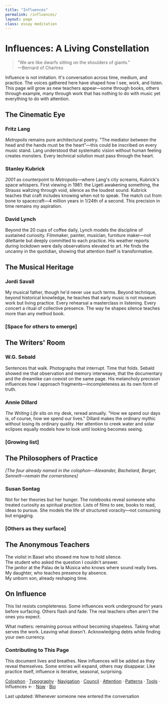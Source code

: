 ```yaml
---
title: "Influences"
permalink: /influences/
layout: page
class: essay meditation
---
```


# Influences: A Living Constellation

<blockquote class="poetic">
"We are like dwarfs sitting on the shoulders of giants."<br>
—<span class="small-caps">Bernard of Chartres</span>
</blockquote>

<p class="drop-cap">Influence is not imitation. It's conversation across time, medium, and practice. The voices gathered here have shaped how I see, work, and listen. This page will grow as new teachers appear—some through books, others through example, many through work that has nothing to do with music yet everything to do with attention.</p>

<div class="ornament philosophical"></div>

## The Cinematic Eye

### Fritz Lang
*Metropolis* remains pure architectural poetry. "The mediator between the head and the hands must be the heart"—this could be inscribed on every music stand. Lang understood that systematic vision without human feeling creates monsters. Every technical solution must pass through the heart.

### Stanley Kubrick  
*2001* as counterpoint to *Metropolis*—where Lang's city screams, Kubrick's space whispers. First viewing in <span class="oldstyle">1981</span>: the Ligeti awakening something, the Strauss waltzing through void, silence as the loudest sound. Kubrick teaches that craft includes knowing when not to speak. The match cut from bone to spacecraft—<span class="oldstyle">4</span> million years in <span class="oldstyle">1/24</span>th of a second. This precision in time remains my aspiration.

### David Lynch
Beyond the <span class="oldstyle">20</span> cups of coffee daily, Lynch models the discipline of sustained curiosity. Filmmaker, painter, musician, furniture maker—not dilettante but deeply committed to each practice. His weather reports during lockdown were daily observations elevated to art. He finds the uncanny in the quotidian, showing that attention itself is transformative.

<div class="ornament musical"></div>

## The Musical Heritage

### Jordi Savall
My musical father, though he'd never use such terms. Beyond technique, beyond historical knowledge, he teaches that early music is not museum work but living practice. Every rehearsal a masterclass in listening. Every concert a ritual of collective presence. The way he shapes silence teaches more than any method book.

### [Space for others to emerge]

<div class="ornament personal"></div>

## The Writers' Room

### W.G. Sebald
Sentences that walk. Photographs that interrupt. Time that folds. Sebald showed me that observation and memory interweave, that the documentary and the dreamlike can coexist on the same page. His melancholy precision influences how I approach fragments—incompleteness as its own form of truth.

### Annie Dillard
*The Writing Life* sits on my desk, reread annually. "How we spend our days is, of course, how we spend our lives." Dillard makes the ordinary mythic without losing its ordinary quality. Her attention to creek water and solar eclipses equally models how to look until looking becomes seeing.

### [Growing list]

<div class="ornament thought"></div>

## The Philosophers of Practice

*[The four already named in the colophon—Alexander, Bachelard, Berger, Sennett—remain the cornerstones]*

### Susan Sontag
Not for her theories but her hunger. The notebooks reveal someone who treated curiosity as spiritual practice. Lists of films to see, books to read, ideas to pursue. She models the life of structured voracity—not consuming but engaging.

### [Others as they surface]

<div class="ornament section"></div>

## The Anonymous Teachers

The violist in Basel who showed me how to hold silence.  
The student who asked the question I couldn't answer.  
The janitor at the Palau de la Música who knows where sound really lives.  
My daughter, who teaches presence by absence.  
My unborn son, already reshaping time.

<div class="ornament philosophical"></div>

## On Influence

This list resists completeness. Some influences work underground for years before surfacing. Others flash and fade. The real teachers often aren't the ones you expect.

What matters: remaining porous without becoming shapeless. Taking what serves the work. Leaving what doesn't. Acknowledging debts while finding your own currency.

### Contributing to This Page

This document lives and breathes. New influences will be added as they reveal themselves. Some entries will expand, others may disappear. Like practice itself, influence is iterative, seasonal, surprising.

<nav class="about-enfilade">
  <a href="/colophon/">Colophon</a>
  <span class="separator">·</span>
  <a href="/typography-guide/">Typography</a>
  <span class="separator">·</span>
  <a href="/navigation-philosophy/">Navigation</a>
  <span class="separator">·</span>
  <a href="/council/">Council</a>
  <span class="separator">·</span>
  <a href="/attention/">Attention</a>
  <span class="separator">·</span>
  <a href="/patterns/">Patterns</a>
  <span class="separator">·</span>
  <a href="/tools/">Tools</a>
  <span class="separator">·</span>
  <span class="current">Influences <span class="arrow">←</span></span>
  <span class="separator">·</span>
  <a href="/now/">Now</a>
  <span class="separator">·</span>
  <a href="/bio/">Bio</a>
</nav>

<div class="ornament personal"></div>

<p class="whisper">Last updated: Whenever someone new entered the conversation</p>